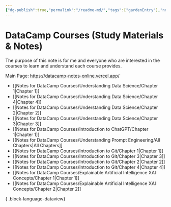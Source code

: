 ```yaml
---
{"dg-publish":true,"permalink":"/readme-md/","tags":["gardenEntry"],"noteIcon":"","created":"2024-04-23T17:44:36.198+08:00","updated":"2024-04-27T20:31:02.859+08:00"}
---
```


# DataCamp Courses (Study Materials & Notes)

The purpose of this note is for me and everyone who are interested in the courses to learn and understand each course provides. 

Main Page: https://datacamp-notes-online.vercel.app/

- [[Notes for DataCamp Courses/Understanding Data Science/Chapter 1\|Chapter 1]]
- [[Notes for DataCamp Courses/Understanding Data Science/Chapter 4\|Chapter 4]]
- [[Notes for DataCamp Courses/Understanding Data Science/Chapter 2\|Chapter 2]]
- [[Notes for DataCamp Courses/Understanding Data Science/Chapter 3\|Chapter 3]]
- [[Notes for DataCamp Courses/Introduction to ChatGPT/Chapter 1\|Chapter 1]]
- [[Notes for DataCamp Courses/Understanding Prompt Engineering/All Chapters\|All Chapters]]
- [[Notes for DataCamp Courses/Introduction to Git/Chapter 1\|Chapter 1]]
- [[Notes for DataCamp Courses/Introduction to Git/Chapter 3\|Chapter 3]]
- [[Notes for DataCamp Courses/Introduction to Git/Chapter 2\|Chapter 2]]
- [[Notes for DataCamp Courses/Introduction to Git/Chapter 4\|Chapter 4]]
- [[Notes for DataCamp Courses/Explainable Artificial Intelligence XAI Concepts/Chapter 1\|Chapter 1]]
- [[Notes for DataCamp Courses/Explainable Artificial Intelligence XAI Concepts/Chapter 2\|Chapter 2]]

{ .block-language-dataview}